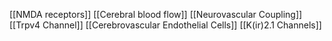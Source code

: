 [[NMDA receptors]]
[[Cerebral blood flow]]
[[Neurovascular Coupling]]
[[Trpv4 Channel]]
[[Cerebrovascular Endothelial Cells]]
[[K(ir)2.1 Channels]]
